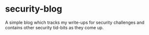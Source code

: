 # security-blog
A simple blog which tracks my write-ups for security challenges and contains other security tid-bits as they come up.
